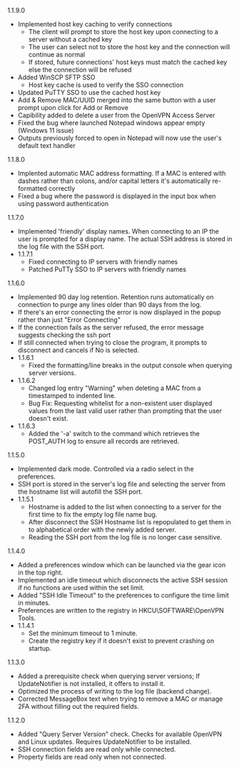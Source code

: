 1.1.9.0
  - Implemented host key caching to verify connections
    - The client will prompt to store the host key upon connecting to a server without a cached key
    - The user can select not to store the host key and the connection will continue as normal
    - If stored, future connections' host keys must match the cached key else the connection will be refused
  - Added WinSCP SFTP SSO
    - Host key cache is used to verify the SSO connection
  - Updated PuTTY SSO to use the cached host key
  - Add & Remove MAC/UUID merged into the same button with a user prompt upon click for Add or Remove
  - Capibility added to delete a user from the OpenVPN Access Server
  - Fixed the bug where launched Notepad windows appear empty (Windows 11 issue)
  - Outputs previously forced to open in Notepad will now use the user's default text handler

1.1.8.0
  - Implented automatic MAC address formatting. If a MAC is entered with dashes rather than colons, and/or capital letters it's automatically re-formatted correctly
  - Fixed a bug where the password is displayed in the input box when using password authentication

1.1.7.0
  - Implemented 'friendly' display names. When connecting to an IP the user is prompted for a display name. The actual SSH address is stored in the log file with the SSH port.
  - 1.1.7.1
    - Fixed connecting to IP servers with friendly names
    - Patched PuTTy SSO to IP servers with friendly names

1.1.6.0
  - Implemented 90 day log retention. Retention runs automatically on connection to purge any lines older than 90 days from the log.
  - If there's an error connecting the error is now displayed in the popup rather than just "Error Connecting"
  - If the connection fails as the server refused, the error message suggests checking the ssh port
  - If still connected when trying to close the program, it prompts to disconnect and cancels if No is selected.
  - 1.1.6.1
    - Fixed the formatting/line breaks in the output console when querying server versions.
  - 1.1.6.2
    - Changed log entry "Warning" when deleting a MAC from a timestamped to indented line.
    - Bug Fix: Requesting whitelist for a non-existent user displayed values from the last valid user rather than prompting that the user doesn't exist.
  - 1.1.6.3
    - Added the '-a' switch to the command which retrieves the POST_AUTH log to ensure all records are retrieved.

1.1.5.0
  - Implemented dark mode. Controlled via a radio select in the preferences.
  - SSH port is stored in the server's log file and selecting the server from the hostname list will autofill the SSH port.
  - 1.1.5.1
    - Hostname is added to the list when connecting to a server for the first time to fix the empty log file name bug.
    - After disconnect the SSH Hostname list is repopulated to get them in to alphabetical order with the newly added server.
    - Reading the SSH port from the log file is no longer case sensitive.

1.1.4.0
  - Added a preferences window which can be launched via the gear icon in the top right.
  - Implemented an idle timeout which disconnects the active SSH session if no functions are used within the set limit.
  - Added "SSH Idle Timeout" to the preferences to configure the time limit in minutes.
  - Preferences are written to the registry in HKCU\SOFTWARE\OpenVPN Tools.
  - 1.1.4.1
    - Set the minimum timeout to 1 minute.
    - Create the registry key if it doesn't exist to prevent crashing on startup.

1.1.3.0
  - Added a prerequisite check when querying server versions; If UpdateNotifier is not installed, it offers to install it.
  - Optimized the process of writing to the log file (backend change).
  - Corrected MessageBox text when trying to remove a MAC or manage 2FA without filling out the required fields.

1.1.2.0
  - Added "Query Server Version" check. Checks for available OpenVPN and Linux updates. Requires UpdateNotifier to be installed.
  - SSH connection fields are read only while connected.
  - Property fields are read only when not connected.
